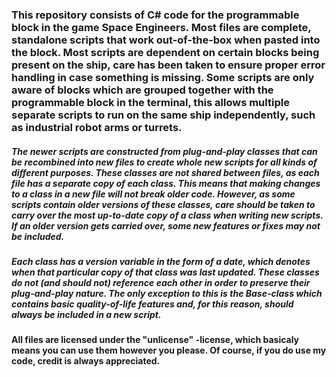 ### This repository consists of C# code for the programmable block in the game Space Engineers. Most files are complete, standalone scripts that work out-of-the-box when pasted into the block. Most scripts are dependent on certain blocks being present on the ship, care has been taken to ensure proper error handling in case something is missing. Some scripts are only aware of blocks which are grouped together with the programmable block in the terminal, this allows multiple separate scripts to run on the same ship independently, such as industrial robot arms or turrets.

##### The newer scripts are constructed from plug-and-play classes that can be recombined into new files to create whole new scripts for all kinds of different purposes. These classes are not shared between files, as each file has a separate copy of each class. This means that making changes to a class in a new file will not break older code. However, as some scripts contain older versions of these classes, care should be taken to carry over the most up-to-date copy of a class when writing new scripts. If an older version gets carried over, some new features or fixes may not be included.

##### Each class has a version variable in the form of a date, which denotes when that particular copy of that class was last updated. These classes do not (and should not) reference each other in order to preserve their plug-and-play nature. The only exception to this is the Base-class which contains basic quality-of-life features and, for this reason, should always be included in a new script.

#### All files are licensed under the "unlicense" -license, which basicaly means you can use them however you please. Of course, if you do use my code, credit is always appreciated.
